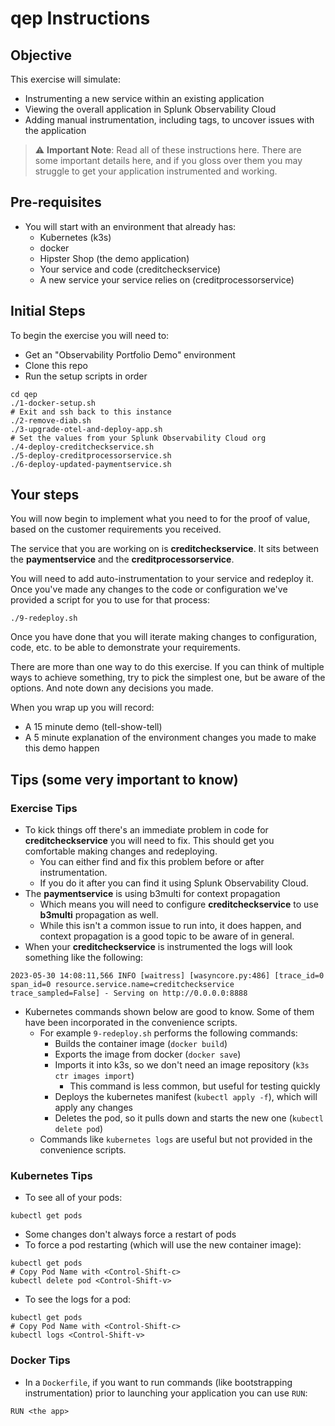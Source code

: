 # qep Instructions

## Objective
This exercise will simulate:
* Instrumenting a new service within an existing application
* Viewing the overall application in Splunk Observability Cloud
* Adding manual instrumentation, including tags, to uncover issues with the application

> :warning: **Important Note**: Read all of these instructions here. There are some important details here, and if you gloss over them you may struggle to get your application instrumented and working.

## Pre-requisites
* You will start with an environment that already has:
  * Kubernetes (k3s)
  * docker
  * Hipster Shop (the demo application)
  * Your service and code (creditcheckservice)
  * A new service your service relies on (creditprocessorservice)

## Initial Steps
To begin the exercise you will need to:
* Get an "Observability Portfolio Demo" environment
* Clone this repo
* Run the setup scripts in order
```
cd qep
./1-docker-setup.sh
# Exit and ssh back to this instance
./2-remove-diab.sh
./3-upgrade-otel-and-deploy-app.sh
# Set the values from your Splunk Observability Cloud org
./4-deploy-creditcheckservice.sh
./5-deploy-creditprocessorservice.sh
./6-deploy-updated-paymentservice.sh
```

## Your steps
You will now begin to implement what you need to for the proof of value, based on the customer requirements you received.

The service that you are working on is **creditcheckservice**. It sits between the **paymentservice** and the **creditprocessorservice**.

You will need to add auto-instrumentation to your service and redeploy it. Once you've made any changes to the code or configuration we've provided a script for you to use for that process:
```
./9-redeploy.sh
```

Once you have done that you will iterate making changes to configuration, code, etc. to be able to demonstrate your requirements.

There are more than one way to do this exercise. If you can think of multiple ways to achieve something, try to pick the simplest one, but be aware of the options. And note down any decisions you made.

When you wrap up you will record:
* A 15 minute demo (tell-show-tell)
* A 5 minute explanation of the environment changes you made to make this demo happen

## Tips (some very important to know)

### Exercise Tips
* To kick things off there's an immediate problem in code for **creditcheckservice** you will need to fix. This should get you comfortable making changes and redeploying.
  * You can either find and fix this problem before or after instrumentation.
  * If you do it after you can find it using Splunk Observability Cloud.
* The **paymentservice** is using b3multi for context propagation
  * Which means you will need to configure **creditcheckservice** to use **b3multi** propagation as well.
  * While this isn't a common issue to run into, it does happen, and context propagation is a good topic to be aware of in general.
* When your **creditcheckservice** is instrumented the logs will look something like the following:
```
2023-05-30 14:08:11,566 INFO [waitress] [wasyncore.py:486] [trace_id=0 span_id=0 resource.service.name=creditcheckservice trace_sampled=False] - Serving on http://0.0.0.0:8888
```
* Kubernetes commands shown below are good to know. Some of them have been incorporated in the convenience scripts.
  * For example `9-redeploy.sh` performs the following commands:
    * Builds the container image (`docker build`)
    * Exports the image from docker (`docker save`)
    * Imports it into k3s, so we don't need an image repository (`k3s ctr images import`)
      * This command is less common, but useful for testing quickly
    * Deploys the kubernetes manifest (`kubectl apply -f`), which will apply any changes
    * Deletes the pod, so it pulls down and starts the new one (`kubectl delete pod`)
  * Commands like `kubernetes logs` are useful but not provided in the convenience scripts.

### Kubernetes Tips
* To see all of your pods:
```
kubectl get pods
```
* Some changes don't always force a restart of pods
* To force a pod restarting (which will use the new container image):
```
kubectl get pods
# Copy Pod Name with <Control-Shift-c>
kubectl delete pod <Control-Shift-v>
```
* To see the logs for a pod:
```
kubectl get pods
# Copy Pod Name with <Control-Shift-c>
kubectl logs <Control-Shift-v>
```

### Docker Tips
* In a `Dockerfile`, if you want to run commands (like bootstrapping instrumentation) prior to launching your application you can use `RUN`:
```
RUN <the app>
```